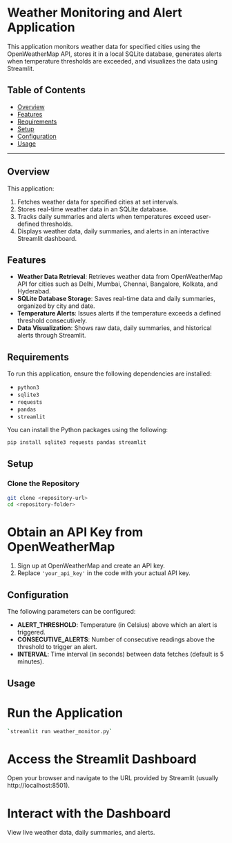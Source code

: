 # Weather Monitoring and Alert Application

This application monitors weather data for specified cities using the OpenWeatherMap API, stores it in a local SQLite database, generates alerts when temperature thresholds are exceeded, and visualizes the data using Streamlit.

## Table of Contents
- [Overview](#overview)
- [Features](#features)
- [Requirements](#requirements)
- [Setup](#setup)
- [Configuration](#configuration)
- [Usage](#usage)


---

## Overview

This application:
1. Fetches weather data for specified cities at set intervals.
2. Stores real-time weather data in an SQLite database.
3. Tracks daily summaries and alerts when temperatures exceed user-defined thresholds.
4. Displays weather data, daily summaries, and alerts in an interactive Streamlit dashboard.

## Features

- **Weather Data Retrieval**: Retrieves weather data from OpenWeatherMap API for cities such as Delhi, Mumbai, Chennai, Bangalore, Kolkata, and Hyderabad.
- **SQLite Database Storage**: Saves real-time data and daily summaries, organized by city and date.
- **Temperature Alerts**: Issues alerts if the temperature exceeds a defined threshold consecutively.
- **Data Visualization**: Shows raw data, daily summaries, and historical alerts through Streamlit.

## Requirements

To run this application, ensure the following dependencies are installed:
- `python3`
- `sqlite3`
- `requests`
- `pandas`
- `streamlit`

You can install the Python packages using the following:
```bash
pip install sqlite3 requests pandas streamlit
```
## Setup

### Clone the Repository
```bash
git clone <repository-url>
cd <repository-folder>
```
# Obtain an API Key from OpenWeatherMap
1. Sign up at OpenWeatherMap and create an API key.
2. Replace `'your_api_key'` in the code with your actual API key.

## Configuration
The following parameters can be configured:

- **ALERT_THRESHOLD**: Temperature (in Celsius) above which an alert is triggered.
- **CONSECUTIVE_ALERTS**: Number of consecutive readings above the threshold to trigger an alert.
- **INTERVAL**: Time interval (in seconds) between data fetches (default is 5 minutes).

## Usage

# Run the Application
```bash
`streamlit run weather_monitor.py`
```
# Access the Streamlit Dashboard
Open your browser and navigate to the URL provided by Streamlit (usually http://localhost:8501).

# Interact with the Dashboard
View live weather data, daily summaries, and alerts.






